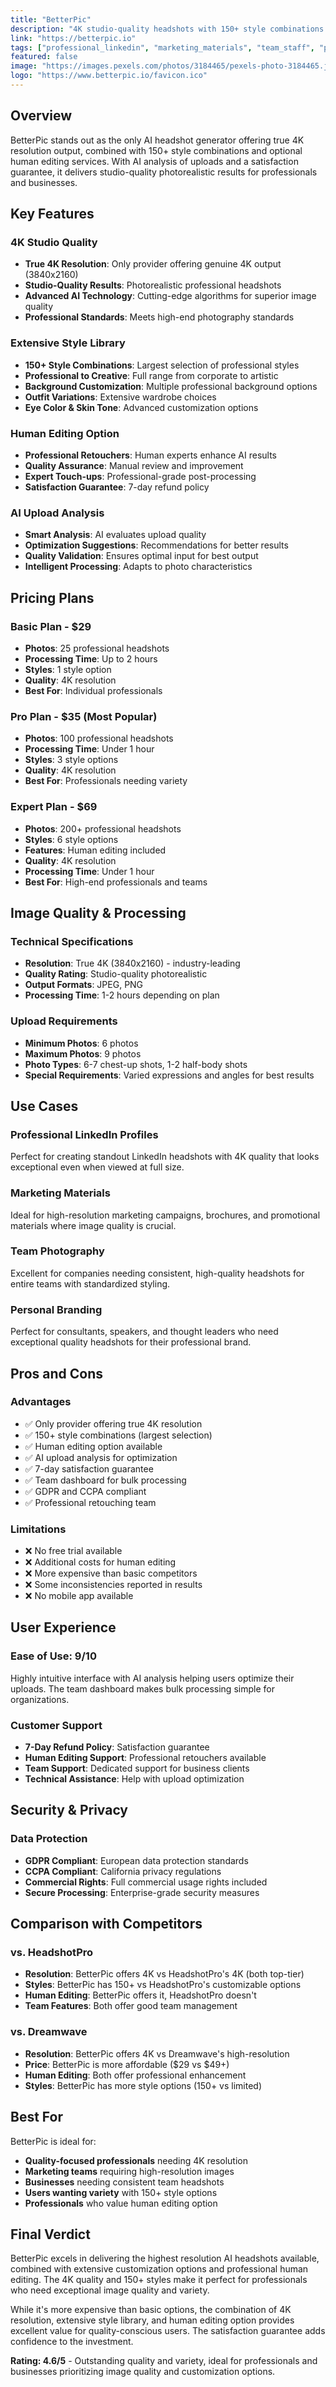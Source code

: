 ```yaml
---
title: "BetterPic"
description: "4K studio-quality headshots with 150+ style combinations and human editing available. AI analysis of uploads with satisfaction guarantee."
link: "https://betterpic.io"
tags: ["professional_linkedin", "marketing_materials", "team_staff", "personal_branding"]
featured: false
image: "https://images.pexels.com/photos/3184465/pexels-photo-3184465.jpeg?auto=compress&cs=tinysrgb&w=400"
logo: "https://www.betterpic.io/favicon.ico"
---
```


## Overview

BetterPic stands out as the only AI headshot generator offering true 4K resolution output, combined with 150+ style combinations and optional human editing services. With AI analysis of uploads and a satisfaction guarantee, it delivers studio-quality photorealistic results for professionals and businesses.

## Key Features

### 4K Studio Quality
- **True 4K Resolution**: Only provider offering genuine 4K output (3840x2160)
- **Studio-Quality Results**: Photorealistic professional headshots
- **Advanced AI Technology**: Cutting-edge algorithms for superior image quality
- **Professional Standards**: Meets high-end photography standards

### Extensive Style Library
- **150+ Style Combinations**: Largest selection of professional styles
- **Professional to Creative**: Full range from corporate to artistic
- **Background Customization**: Multiple professional background options
- **Outfit Variations**: Extensive wardrobe choices
- **Eye Color & Skin Tone**: Advanced customization options

### Human Editing Option
- **Professional Retouchers**: Human experts enhance AI results
- **Quality Assurance**: Manual review and improvement
- **Expert Touch-ups**: Professional-grade post-processing
- **Satisfaction Guarantee**: 7-day refund policy

### AI Upload Analysis
- **Smart Analysis**: AI evaluates upload quality
- **Optimization Suggestions**: Recommendations for better results
- **Quality Validation**: Ensures optimal input for best output
- **Intelligent Processing**: Adapts to photo characteristics

## Pricing Plans

### Basic Plan - $29
- **Photos**: 25 professional headshots
- **Processing Time**: Up to 2 hours
- **Styles**: 1 style option
- **Quality**: 4K resolution
- **Best For**: Individual professionals

### Pro Plan - $35 (Most Popular)
- **Photos**: 100 professional headshots
- **Processing Time**: Under 1 hour
- **Styles**: 3 style options
- **Quality**: 4K resolution
- **Best For**: Professionals needing variety

### Expert Plan - $69
- **Photos**: 200+ professional headshots
- **Styles**: 6 style options
- **Features**: Human editing included
- **Quality**: 4K resolution
- **Processing Time**: Under 1 hour
- **Best For**: High-end professionals and teams

## Image Quality & Processing

### Technical Specifications
- **Resolution**: True 4K (3840x2160) - industry-leading
- **Quality Rating**: Studio-quality photorealistic
- **Output Formats**: JPEG, PNG
- **Processing Time**: 1-2 hours depending on plan

### Upload Requirements
- **Minimum Photos**: 6 photos
- **Maximum Photos**: 9 photos
- **Photo Types**: 6-7 chest-up shots, 1-2 half-body shots
- **Special Requirements**: Varied expressions and angles for best results

## Use Cases

### Professional LinkedIn Profiles
Perfect for creating standout LinkedIn headshots with 4K quality that looks exceptional even when viewed at full size.

### Marketing Materials
Ideal for high-resolution marketing campaigns, brochures, and promotional materials where image quality is crucial.

### Team Photography
Excellent for companies needing consistent, high-quality headshots for entire teams with standardized styling.

### Personal Branding
Perfect for consultants, speakers, and thought leaders who need exceptional quality headshots for their professional brand.

## Pros and Cons

### Advantages
- ✅ Only provider offering true 4K resolution
- ✅ 150+ style combinations (largest selection)
- ✅ Human editing option available
- ✅ AI upload analysis for optimization
- ✅ 7-day satisfaction guarantee
- ✅ Team dashboard for bulk processing
- ✅ GDPR and CCPA compliant
- ✅ Professional retouching team

### Limitations
- ❌ No free trial available
- ❌ Additional costs for human editing
- ❌ More expensive than basic competitors
- ❌ Some inconsistencies reported in results
- ❌ No mobile app available

## User Experience

### Ease of Use: 9/10
Highly intuitive interface with AI analysis helping users optimize their uploads. The team dashboard makes bulk processing simple for organizations.

### Customer Support
- **7-Day Refund Policy**: Satisfaction guarantee
- **Human Editing Support**: Professional retouchers available
- **Team Support**: Dedicated support for business clients
- **Technical Assistance**: Help with upload optimization

## Security & Privacy

### Data Protection
- **GDPR Compliant**: European data protection standards
- **CCPA Compliant**: California privacy regulations
- **Commercial Rights**: Full commercial usage rights included
- **Secure Processing**: Enterprise-grade security measures

## Comparison with Competitors

### vs. HeadshotPro
- **Resolution**: BetterPic offers 4K vs HeadshotPro's 4K (both top-tier)
- **Styles**: BetterPic has 150+ vs HeadshotPro's customizable options
- **Human Editing**: BetterPic offers it, HeadshotPro doesn't
- **Team Features**: Both offer good team management

### vs. Dreamwave
- **Resolution**: BetterPic offers 4K vs Dreamwave's high-resolution
- **Price**: BetterPic is more affordable ($29 vs $49+)
- **Human Editing**: Both offer professional enhancement
- **Styles**: BetterPic has more style options (150+ vs limited)

## Best For

BetterPic is ideal for:
- **Quality-focused professionals** needing 4K resolution
- **Marketing teams** requiring high-resolution images
- **Businesses** needing consistent team headshots
- **Users wanting variety** with 150+ style options
- **Professionals** who value human editing option

## Final Verdict

BetterPic excels in delivering the highest resolution AI headshots available, combined with extensive customization options and professional human editing. The 4K quality and 150+ styles make it perfect for professionals who need exceptional image quality and variety.

While it's more expensive than basic options, the combination of 4K resolution, extensive style library, and human editing option provides excellent value for quality-conscious users. The satisfaction guarantee adds confidence to the investment.

**Rating: 4.6/5** - Outstanding quality and variety, ideal for professionals and businesses prioritizing image quality and customization options.